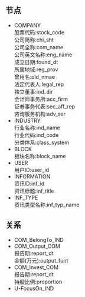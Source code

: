## 节点
- COMPANY  
股票代码:stock_code  
公司简称:chi_sht  
公司全称:com_name  
公司英文名称:eng_name  
成立日期:found_dt  
所属地域:reg_prov  
曾用名:old_nmae  
法定代表人:legal_rep  
独立董事:ind_dir  
会计师事务所:acc_firm  
证券事务代表:sec_aff_rep  
咨询服务机构:adv_ser  
- INDUSTRY  
行业名称:ind_name  
行业代码:ind_code  
分类体系:class_system  
- BLOCK  
板块名称:block_name  
- USER  
用户ID:user_id  
- INFORMATION  
资讯ID:inf_id  
资讯标题:inf_title  
- INF_TYPE  
资讯类型名称:inf_typ_name  

## 关系  
- COM_BelongTo_IND  
- COM_Output_COM  
报告期:report_dt  
金额(万元):output_funt  
- COM_Invest_COM  
报告期:report_dt  
持股比例:proportion  
- U-FocusOn_IND  
